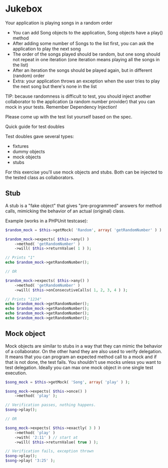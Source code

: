 Jukebox
=====

Your application is playing songs in a random order

* You can add Song objects to the application, Song objects have a play() method
* After adding some number of Songs to the list first, you can ask the application to play the next song
* The order of the songs played should be random, but one song should not repeat in one iteration (one iteration means playing all the songs in the list)
* After an iteration the songs should be played again, but in different (random) order
* Extra: your application throws an exception when the user tries to play the next song but there's none in the list

TIP: because randomness is difficult to test, you should inject another collaborator to the application (a random number provider) that you can mock in your tests. Remember Dependency Injection!

Please come up with the test list yourself based on the spec.

Quick guide for test doubles

Test doubles gave several types:
* fixtures
* dummy objects
* mock objects
* stubs

For this exercise you'll use mock objects and stubs. Both can be injected to the tested class as collaborators.

## Stub

A stub is a "fake object" that gives "pre-programmed" answers for method calls, mimicking the behavior of an actual (original) class.

Example (works in a PHPUnit testcase):

```PHP
$random_mock = $this->getMock( 'Random', array( 'getRandomNumber' ) )

$random_mock->expects( $this->any() )
	->method( 'getRandomNumber' )
	->will( $this->returnValue( 1 ) );

// Prints "1"
echo $random_mock->getRandomNumber();

// OR

$random_mock->expects( $this->any() )
	->method( 'getRandomNumber' )
	->will( $this->onConsecutiveCalls( 1, 2, 3, 4 ) );

// Prints "1234"
echo $random_mock->getRandomNumber();
echo $random_mock->getRandomNumber();
echo $random_mock->getRandomNumber();
echo $random_mock->getRandomNumber();
```

## Mock object

Mock objects are similar to stubs in a way that they can mimic the behavior of a collaborator. On the other hand they are also used to verify delegation. It means that you can program an expected method call to a mock and if that is not done, the test fails. You shouldn't use mocks unless you want to test delegation. Ideally you can max one mock object in one single test execution.

```PHP
$song_mock = $this->getMock( 'Song', array( 'play' ) );

$song_mock->expects( $this->once() )
	->method( 'play' );

// Verification passes, nothing happens.
$song->play();

// OR

$song_mock->expects( $this->exactly( 3 ) )
	->method( 'play' )
	->with( '2:11' ) // start at
	->will( $this->returnValue( true ) );

// Verification fails, exception thrown
$song->play();
$song->play( '3:25' );
```